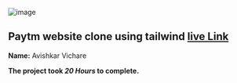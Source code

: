 ![image](https://img.shields.io/badge/tailwind-paytm-blue)


## Paytm website clone using tailwind  [live Link](https://paytm-clone-tailwind.netlify.app/)

**Name:** Avishkar Vichare

**The project took ***20 Hours*** to complete.** 
